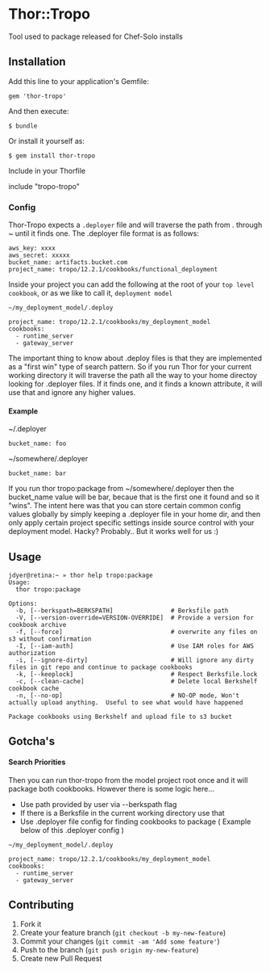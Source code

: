 # Thor::Tropo

Tool used to package released for Chef-Solo installs

## Installation

Add this line to your application's Gemfile:

    gem 'thor-tropo'

And then execute:

    $ bundle

Or install it yourself as:

    $ gem install thor-tropo

Include in your Thorfile

include "tropo-tropo"

### Config

Thor-Tropo expects a `.deployer` file and will traverse the path from . through ~ until it finds one.  The .deployer file format is as follows:

    aws_key: xxxx
    aws_secret: xxxxx
    bucket_name: artifacts.bucket.com
    project_name: tropo/12.2.1/cookbooks/functional_deployment
    

Inside your project you can add the following at the root of your `top level cookbook`, or as we like to call it, `deployment model`

`~/my_deployment_model/.deploy`

    project_name: tropo/12.2.1/cookbooks/my_deployment_model
    cookbooks:
      - runtime_server
      - gateway_server    

The important thing to know about .deploy files is that they are implemented as a "first win" type of search pattern.  So if you run Thor for your current working directory it will traverse the path all the way to your home directoy looking for .deployer files.  If it finds one, and it finds a known attribute, it will use that and ignore any higher values.


#### Example

~/.deployer

    bucket_name: foo

~/somewhere/.deployer
    
    bucket_name: bar

If you run thor tropo:package from ~/somewhere/.deployer then the bucket_name value will be bar, becaue that is the first one it found and so it "wins".  The intent here was that you can store certain common config values globally by simply keeping a .deployer file in your home dir, and then only apply certain project specific settings inside source control with your deployment model.  Hacky? Probably.. But it works well for us :) 

## Usage

    jdyer@retina:~ » thor help tropo:package
    Usage:
      thor tropo:package
    
    Options:
      -b, [--berkspath=BERKSPATH]                # Berksfile path
      -V, [--version-override=VERSION-OVERRIDE]  # Provide a version for cookbook archive
      -f, [--force]                              # overwrite any files on s3 without confirmation
      -I, [--iam-auth]                           # Use IAM roles for AWS authorization
      -i, [--ignore-dirty]                       # Will ignore any dirty files in git repo and continue to package cookbooks
      -k, [--keeplock]                           # Respect Berksfile.lock
      -c, [--clean-cache]                        # Delete local Berkshelf cookbook cache
      -n, [--no-op]                              # NO-OP mode, Won't actually upload anything.  Useful to see what would have happened
    
    Package cookbooks using Berkshelf and upload file to s3 bucket


## Gotcha's

#### Search Priorities

Then you can run thor-tropo from the model project root once and it will package both cookbooks.  However there is some logic here...

* Use path provided by user via --berkspath flag
* If there is a Berksfile in the current working directory use that
* Use .deployer file config for finding cookbooks to package ( Example below of this .deployer config )

`~/my_deployment_model/.deploy`

    project_name: tropo/12.2.1/cookbooks/my_deployment_model
    cookbooks:
      - runtime_server
      - gateway_server    

## Contributing

1. Fork it
2. Create your feature branch (`git checkout -b my-new-feature`)
3. Commit your changes (`git commit -am 'Add some feature'`)
4. Push to the branch (`git push origin my-new-feature`)
5. Create new Pull Request
